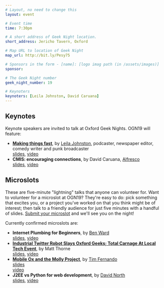 ```yaml
---
# Layout, no need to change this
layout: event

# Event time
time: 7:30pm

# A short address of Geek Night location. 
short_address: Jericho Tavern, Oxford

# Map URL to location of Geek Night
map_url: http://bit.ly/Pesy75

# Sponsors in the form - [name]: [logo imag path (in /assets/images)]
sponsor: 

# The Geek Night number
geek_night_number: 19

# Keynoters
keynoters: [Leila Johnston, David Caruana]
---
```


<h2>Keynotes</h2>

<p>Keynote speakers are invited to talk at Oxford Geek Nights. OGN19 will feature:</p>

<ul>
<li><a href="http://finalbullet.com/" ><strong>Making things fast</strong></a>, by <a href="http://enemyofchaos.wordpress.com/">Leila Johnston</a>, podcaster, newspaper editor, comedy writer and punk broadcaster <div class="downloads"><a href="http://media.ogn.s3.amazonaws.com/keynote-LeilaJohnston.pdf">slides</a>, <a href="http://vimeo.com/17555310">video</a></div></li>
<li><strong>CMIS: encouraging connections</strong>, by David Caruana, <a href="http://www.alfresco.com/" >Alfresco</a> <div class="downloads"><a href="http://media.ogn.s3.amazonaws.com/keynote-DavidCaruana.pdf">slides</a>, <a href="http://vimeo.com/17555846">video</a></div></li>
</ul>

<h2>Microslots</h2>

<p>These are five-minute "lightning" talks that anyone can volunteer for. Want to volunteer for a microslot at OGN19? They're easy to do: pick something that excites you, or a project you've worked on that you think might be of interest; then talk to a friendly audience for just five minutes with a handful of slides. <a href="http://bit.ly/ogn-microslot" >Submit your microslot</a> and we'll see you on the night!</p>

<p>Currently confirmed microslots are:</p>

<ul>
<li><strong>Internet Plumbing for Beginners</strong>, by <a href="http://crouchingbadger.com/" >Ben Ward</a> <div class="downloads"><a href="http://media.ogn.s3.amazonaws.com/microslot-BenWard.pdf">slides</a>, <a href="http://vimeo.com/17556203" >video</a></div></li>
<li><strong><a href="http://blog.mattythorne.com/2010/09/18/scribblybot-the-full-story/">Industrial Twitter Robot Slays Oxford Geeks; Total Carnage At Local Tech Event</a></strong>, by Matt Thorne <div class="downloads"><a href="http://media.ogn.s3.amazonaws.com/microslot-MatthewThorne.pdf">slides</a>, <a href="http://vimeo.com/17556051" >video</a></div></li>
<li><strong><a href="http://m.ox.ac.uk" >Mobile Ox and the Molly Project</a></strong>, by <a href="http://timfernando.com" >Tim Fernando</a> <div class="downloads"><a href="http://media.ogn.s3.amazonaws.com/microslot-TimFernando.pdf" >slides</a></div> <div class="downloads"><a href="http://vimeo.com/17556309" >video</a></div></li>
<li><strong>J2EE vs Python for web development</strong>, by <a href="http://www.dnorth.net" >David North</a> <div class="downloads"><a href="http://media.ogn.s3.amazonaws.com/microslot-DavidNorth.odp">slides</a>, <a href="http://vimeo.com/17555446" >video</a></div></li>
</ul>
